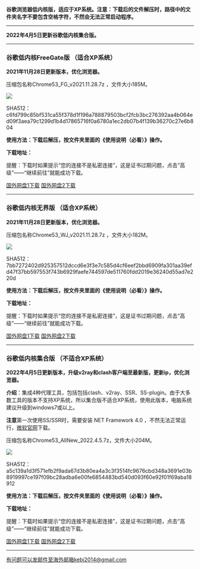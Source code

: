 **谷歌浏览器低内核版，适应于XP系统。注意：下载后的文件解压时，路径中的文件夹名字不要包含空格字符，不然会无法正常启动程序。**

***

**2022年4月5日更新谷歌低内核集合版。**

***

### 谷歌低内核FreeGate版 （适合XP系统）

**2021年11月28日更新版本，优化浏览器。**

压缩包名称Chrome53_FG_v2021.11.28.7z ，文件大小185M。

![](https://cdn.jsdelivr.net/gh/Alvin9999/pac2/softimag/chrome5311282.PNG)

SHA512：c6fd799c85bf531ca55f378d1f196a788879503bcf2fcb3bc276392aa4b064ed09f3aea79c1299d1b4d17865716f0a6780a1ec2db07b4f139b36270c27e6b804

**使用方法：下载后解压，按文件夹里面的《使用说明（必看）》操作。**

**下载地址：**

提醒：下载时如果提示“您的连接不是私密连接”，这是证书过期问题，点击“高级”——“继续前往”就能成功下载。

[国外网盘1下载](https://tr601.free4444.xyz/Chrome53_FG_v2021.11.28.7z) 
[国外网盘2下载](https://tr201.free4444.xyz/Chrome53_FG_v2021.11.28.7z) 

***

### 谷歌低内核无界版 （适合XP系统）

**2021年11月28日更新版本，优化浏览器。**

压缩包名称Chrome53_WJ_v2021.11.28.7z ，文件大小182M。

![](https://cdn.jsdelivr.net/gh/Alvin9999/pac2/softimag/chrome5311283.PNG)

SHA512：7bb7272402d925357512dccd6e3f3e7c585d4cf6eef2bbd6909fa301aa39efd47f37bb597553f743b6929faefe744597de511760fdd2019e36240d55ad7e220d

**使用方法：下载后解压，按文件夹里面的《使用说明（必看）》操作。**

**下载地址：**

提醒：下载时如果提示“您的连接不是私密连接”，这是证书过期问题，点击“高级”——“继续前往”就能成功下载。

[国外网盘1下载](https://tr601.free4444.xyz/Chrome53_WJ_v2021.11.28.7z) 
[国外网盘2下载](https://tr201.free4444.xyz/Chrome53_WJ_v2021.11.28.7z) 

***


### 谷歌低内核集合版 （不适合XP系统）

**2022年4月5日更新版本，升级v2ray和clash客户端至最新版，更新ip，优化浏览器。**

**介绍**：集成4种代理工具，包括包括clash、v2ray、SSR、SS-plugin。由于大多数工具的版本不支持XP系统，所以集合版不适合XP系统，使用此版本，电脑系统建议升级到windows7或以上。

**注意**第一次使用SS/SSR时，需要安装 NET Framework 4.0 ，不然无法正常运行，[微软官网](https://www.microsoft.com/zh-cn/download/details.aspx?id=17718)下载。

压缩包名称Chrome53_AllNew_2022.4.5.7z，文件大小204M。

![](https://cdn.jsdelivr.net/gh/Alvin9999/pac2/softimag/chrome531128.PNG)

SHA512：a5c139a1d3f571efb2f9ada67d3b80ea4a3c3f3514fc9676cbd348a3691e03b8919997ce197f09bc28adba6e00fe6854483bd540d093f60e92f01f69aba18912

**使用方法：下载后解压，按文件夹里面的《使用说明（必看）》操作。**

**下载地址：**

提醒：下载时如果提示“您的连接不是私密连接”，这是证书过期问题，点击“高级”——“继续前往”就能成功下载。

[国外网盘1下载](https://tr601.free4444.xyz/Chrome53_AllNew_2022.4.5.7z) 
[国外网盘2下载](https://tr201.free4444.xyz/Chrome53_AllNew_2022.4.5.7z) 


***

有问题可以发邮件至海外邮箱kebi2014@gmail.com
